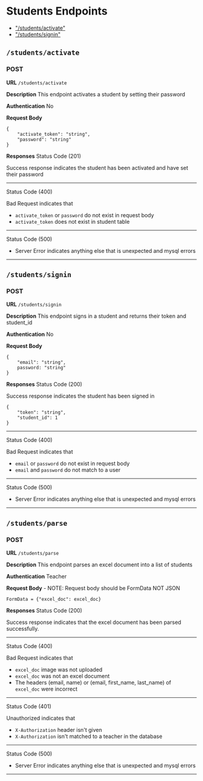 # Students Endpoints

- ["/students/activate"](#/students/activate)
- ["/students/signin"](#/students/signin)

## `/students/activate`

### POST

**URL** `/students/activate`

**Description** This endpoint activates a student by setting their password

**Authentication** No

**Request Body**

    {
        "activate_token": "string",
        "password": "string"
    }

**Responses**
Status Code (201)

Success response indicates the student has been activated and have set their password

---

Status Code (400)

Bad Request indicates that

- `activate_token` or `password` do not exist in request body
- `activate_token` does not exist in student table

---

Status Code (500)

- Server Error indicates anything else that is unexpected and mysql errors

---

## `/students/signin`

### POST

**URL** `/students/signin`

**Description** This endpoint signs in a student and returns their token and student_id

**Authentication** No

**Request Body**

    {
        "email": "string",
        password: "string"
    }

**Responses**
Status Code (200)

Success response indicates the student has been signed in

    {
        "token": "string",
        "student_id": 1
    }

---

Status Code (400)

Bad Request indicates that

- `email` or `password` do not exist in request body
- `email` and `password` do not match to a user

---

Status Code (500)

- Server Error indicates anything else that is unexpected and mysql errors

---

## `/students/parse`

### POST

**URL** `/students/parse`

**Description** This endpoint parses an excel document into a list of students

**Authentication** Teacher

**Request Body** - NOTE: Request body should be FormData NOT JSON

    FormData = {"excel_doc": excel_doc}

**Responses**
Status Code (200)

Success response indicates that the excel document has been parsed successfully.

---

Status Code (400)

Bad Request indicates that

- `excel_doc` image was not uploaded
- `excel_doc` was not an excel document
- The headers (email, name) or (email, first_name, last_name) of `excel_doc` were incorrect

---

Status Code (401)

Unauthorized indicates that

- `X-Authorization` header isn't given
- `X-Authorization` isn't matched to a teacher in the database

---

Status Code (500)

- Server Error indicates anything else that is unexpected and mysql errors

---
